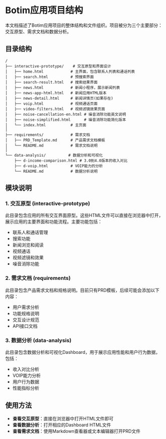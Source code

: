 # Botim应用项目结构

本文档描述了Botim应用项目的整体结构和文件组织。项目被分为三个主要部分：交互原型、需求文档和数据分析。

## 目录结构

```
/
├── interactive-prototype/    # 交互原型和界面设计
│   ├── home.html            # 主界面，包含联系人列表和通话列表
│   ├── search.html          # 预搜索界面
│   ├── search-result.html   # 搜索结果界面
│   ├── news.html            # 新闻小程序，展示新闻列表
│   ├── news-app-html.html   # 新闻应用HTML版本
│   ├── news-detail.html     # 新闻详情页(如果存在)
│   ├── voip.html            # 视频通话页面
│   ├── video-filters.html   # 视频滤镜效果页面
│   ├── noise-cancellation-en.html # 噪音消除功能英文说明
│   ├── noise-simplified.html      # 噪音消除功能简化版本
│   └── index.html           # 主页面
│
├── requirements/            # 需求文档
│   ├── PRD_Template.md      # 产品需求文档模板
│   └── README.md            # 需求文档说明
│
└── data-analysis/          # 数据分析和可视化
    ├── d-income-comparison.html # 3.0到4.0版本的收入对比
    ├── d-voip.html          # VOIP能力的分析
    └── README.md            # 数据分析说明
```

## 模块说明

### 1. 交互原型 (interactive-prototype)

此目录包含应用的所有交互界面原型。这些HTML文件可以直接在浏览器中打开，展示应用的主要界面和功能流程。主要功能包括：

- 联系人和通话管理
- 搜索功能
- 新闻浏览和阅读
- 视频通话
- 视频滤镜和效果
- 噪音消除功能

### 2. 需求文档 (requirements)

此目录包含产品需求文档和规格说明。目前只有PRD模板，后续可能会添加以下内容：

- 用户需求分析
- 功能规格说明
- 交互设计规范
- API接口文档

### 3. 数据分析 (data-analysis)

此目录包含数据分析和可视化Dashboard，用于展示应用性能和用户行为数据，包括：

- 收入对比分析
- VOIP能力分析
- 用户行为数据
- 性能指标分析

## 使用方法

- **查看交互原型**：直接在浏览器中打开HTML文件即可
- **查看数据分析**：打开相应的Dashboard HTML文件
- **查看需求文档**：使用Markdown查看器或文本编辑器打开PRD文件 
